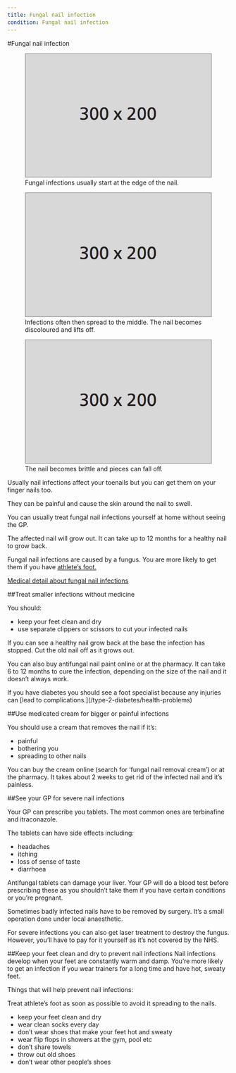 ```yaml
---
title: Fungal nail infection
condition: Fungal nail infection
---
```


#Fungal nail infection

<div class="condition-images">
  <figure>
    <img src="/public/images/conditions/placeholder.png" alt="" />
    <figcaption>Fungal infections usually start at the edge of the nail.</figcaption>
  </figure><!--
  --><figure>
    <img src="/public/images/conditions/placeholder.png" alt="" />
    <figcaption>Infections often then spread to the middle. The nail becomes discoloured and lifts off.</figcaption>
  </figure><!--
  --><figure>
    <img src="/public/images/conditions/placeholder.png" alt="" />
    <figcaption>The nail becomes brittle and pieces can fall off.</figcaption>
  </figure>
</div>

Usually nail infections affect your toenails but you can get them on your finger nails too. 

They can be painful and cause the skin around the nail to swell. 

<div class="notice" role="note" aria-label="Information">
  <p>
    You can usually treat fungal nail infections yourself at home without seeing the GP.
  </p>
</div>

The affected nail will grow out. It can take up to 12 months for a healthy nail to grow back. 

Fungal nail infections are caused by a fungus. You are more likely to get them if you have [athlete’s foot.](http://www.nhs.uk/Conditions/Athletes-foot/Pages/Introduction.aspx) 

[Medical detail about fungal nail infections](http://www.nhs.uk/conditions/Fungal-nail-infection/Pages/Introduction.aspx)

##Treat smaller infections without medicine

You should:

- keep your feet clean and dry
- use separate clippers or scissors to cut your infected nails

If you can see a healthy nail grow back at the base the infection has stopped. Cut the old nail off as it grows out. 

You can also buy antifungal nail paint online or at the pharmacy. It can take 6 to 12 months to cure the infection, depending on the size of the nail and it doesn’t always work. 

<div class="notice" role="note" aria-label="Information">
  <p markdown="1">
    If you have diabetes you should see a foot specialist because any injuries can [lead to complications.](/type-2-diabetes/health-problems)
  </p>
</div>

##Use medicated cream for bigger or painful infections

You should use a cream that removes the nail if it’s:

- painful
- bothering you
- spreading to other nails

You can buy the cream online (search for ‘fungal nail removal cream’) or at the pharmacy. It takes about 2 weeks to get rid of the infected nail and it’s painless. 


##See your GP for severe nail infections

Your GP can prescribe you tablets. The most common ones are terbinafine and itraconazole. 

The tablets can have side effects including: 

- headaches
- itching
- loss of sense of taste
- diarrhoea

Antifungal tablets can damage your liver. Your GP will do a blood test before prescribing these as you shouldn’t take them if you have certain conditions or you’re pregnant.

Sometimes badly infected nails have to be removed by surgery. It’s a small operation done under local anaesthetic. 

For severe infections you can also get laser treatment to destroy the fungus. However, you’ll have to pay for it yourself as it’s not covered by the NHS. 

##Keep your feet clean and dry to prevent nail infections
Nail infections develop when your feet are constantly warm and damp. You’re more likely to get an infection if you wear trainers for a long time and have hot, sweaty feet. 

Things that will help prevent nail infections: 

<div class="notice" role="note" aria-label="Information">
  <p>
    Treat athlete’s foot as soon as possible to avoid it spreading to the nails.
  </p>
</div>

- keep your feet clean and dry
- wear clean socks every day
- don’t wear shoes that make your feet hot and sweaty
- wear flip flops in showers at the gym, pool etc
- don’t share towels
- throw out old shoes
- don’t wear other people’s shoes
